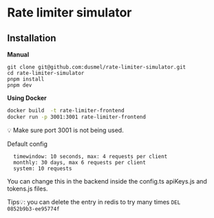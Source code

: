 # Rate limiter simulator

## Installation

**Manual**
```
git clone git@github.com:dusmel/rate-limiter-simulator.git
cd rate-limiter-simulator
pnpm install
pnpm dev
```

**Using Docker**
```bash
docker build  -t rate-limiter-frontend 
docker run -p 3001:3001 rate-limiter-frontend
```
💡 Make sure port 3001 is not being used.



Default config

```
  timewindow: 10 seconds, max: 4 requests per client
  monthly: 30 days, max 6 requests per client
  system: 10 requests 
```
<p className=" border-t mt-4"> 
  You can change this in the backend inside the config.ts apiKeys.js and tokens.js files.
  <br />

  Tips💡: you can delete the entry in redis to try many times <code>DEL 0852b9b3-ee95774f</code>
</p>
